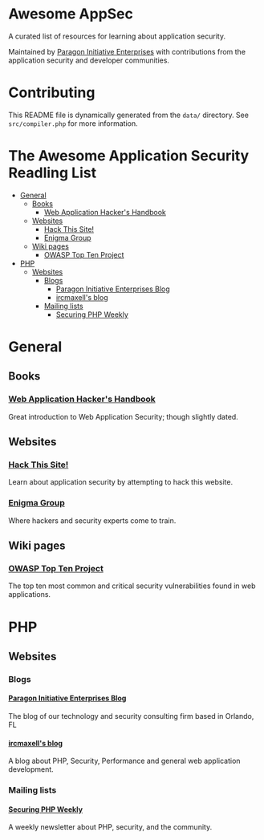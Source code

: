 # Awesome AppSec

A curated list of resources for learning about application security.

Maintained by [Paragon Initiative Enterprises](https://paragonie.com) with
contributions from the application security and developer communities.

# Contributing

This README file is dynamically generated from the `data/` directory. 
See `src/compiler.php` for more information.

# The Awesome Application Security Readling List

  * [General](#general)
    * [Books](#books)
      * [Web Application Hacker's Handbook](#web-application-hackers-handbook)
    * [Websites](#websites)
      * [Hack This Site!](#hack-this-site)
      * [Enigma Group](#enigma-group)
    * [Wiki pages](#wiki-pages)
      * [OWASP Top Ten Project](#owasp-top-ten-project)
  * [PHP](#php)
    * [Websites](#websites)
      * [Blogs](#blogs)
        * [Paragon Initiative Enterprises Blog](#paragon-initiative-enterprises-blog)
        * [ircmaxell's blog](#ircmaxells-blog)
      * [Mailing lists](#mailing-lists)
        * [Securing PHP Weekly](#securing-php-weekly)


# General

## Books

### [Web Application Hacker's Handbook](http://mdsec.net/wahh)

Great introduction to Web Application Security; though slightly dated.

## Websites

### [Hack This Site!](http://www.hackthissite.org)

Learn about application security by attempting to hack this website.

### [Enigma Group](http://www.enigmagroup.org)

Where hackers and security experts come to train.

## Wiki pages

### [OWASP Top Ten Project](https://www.owasp.org/index.php/Category:OWASP_Top_Ten_Project)

The top ten most common and critical security vulnerabilities found in web applications.

# PHP

## Websites

### Blogs

#### [Paragon Initiative Enterprises Blog](https://paragonie.com/blog/)

The blog of our technology and security consulting firm based in Orlando, FL

#### [ircmaxell's blog](http://blog.ircmaxell.com)

A blog about PHP, Security, Performance and general web application development.

### Mailing lists

#### [Securing PHP Weekly](http://securingphp.com)

A weekly newsletter about PHP, security, and the community.
